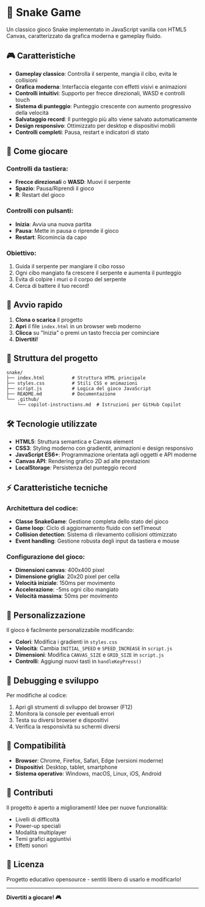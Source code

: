 # 🐍 Snake Game

Un classico gioco Snake implementato in JavaScript vanilla con HTML5 Canvas, caratterizzato da grafica moderna e gameplay fluido.

## 🎮 Caratteristiche

- **Gameplay classico**: Controlla il serpente, mangia il cibo, evita le collisioni
- **Grafica moderna**: Interfaccia elegante con effetti visivi e animazioni
- **Controlli intuitivi**: Supporto per frecce direzionali, WASD e controlli touch
- **Sistema di punteggio**: Punteggio crescente con aumento progressivo della velocità
- **Salvataggio record**: Il punteggio più alto viene salvato automaticamente
- **Design responsivo**: Ottimizzato per desktop e dispositivi mobili
- **Controlli completi**: Pausa, restart e indicatori di stato

## 🎯 Come giocare

### Controlli da tastiera:
- **Frecce direzionali** o **WASD**: Muovi il serpente
- **Spazio**: Pausa/Riprendi il gioco  
- **R**: Restart del gioco

### Controlli con pulsanti:
- **Inizia**: Avvia una nuova partita
- **Pausa**: Mette in pausa o riprende il gioco
- **Restart**: Ricomincia da capo

### Obiettivo:
1. Guida il serpente per mangiare il cibo rosso
2. Ogni cibo mangiato fa crescere il serpente e aumenta il punteggio
3. Evita di colpire i muri o il corpo del serpente
4. Cerca di battere il tuo record!

## 🚀 Avvio rapido

1. **Clona o scarica** il progetto
2. **Apri** il file `index.html` in un browser web moderno
3. **Clicca** su "Inizia" o premi un tasto freccia per cominciare
4. **Divertiti!**

## 📁 Struttura del progetto

```
snake/
├── index.html          # Struttura HTML principale
├── styles.css          # Stili CSS e animazioni
├── script.js           # Logica del gioco JavaScript
├── README.md           # Documentazione
└── .github/
    └── copilot-instructions.md  # Istruzioni per GitHub Copilot
```

## 🛠️ Tecnologie utilizzate

- **HTML5**: Struttura semantica e Canvas element
- **CSS3**: Styling moderno con gradientit, animazioni e design responsivo
- **JavaScript ES6+**: Programmazione orientata agli oggetti e API moderne
- **Canvas API**: Rendering grafico 2D ad alte prestazioni
- **LocalStorage**: Persistenza del punteggio record

## ⚡ Caratteristiche tecniche

### Architettura del codice:
- **Classe SnakeGame**: Gestione completa dello stato del gioco
- **Game loop**: Ciclo di aggiornamento fluido con setTimeout
- **Collision detection**: Sistema di rilevamento collisioni ottimizzato
- **Event handling**: Gestione robusta degli input da tastiera e mouse

### Configurazione del gioco:
- **Dimensioni canvas**: 400x400 pixel
- **Dimensione griglia**: 20x20 pixel per cella
- **Velocità iniziale**: 150ms per movimento
- **Accelerazione**: -5ms ogni cibo mangiato
- **Velocità massima**: 50ms per movimento

## 🎨 Personalizzazione

Il gioco è facilmente personalizzabile modificando:

- **Colori**: Modifica i gradienti in `styles.css`
- **Velocità**: Cambia `INITIAL_SPEED` e `SPEED_INCREASE` in `script.js`
- **Dimensioni**: Modifica `CANVAS_SIZE` e `GRID_SIZE` in `script.js`
- **Controlli**: Aggiungi nuovi tasti in `handleKeyPress()`

## 🐛 Debugging e sviluppo

Per modifiche al codice:
1. Apri gli strumenti di sviluppo del browser (F12)
2. Monitora la console per eventuali errori
3. Testa su diversi browser e dispositivi
4. Verifica la responsività su schermi diversi

## 📱 Compatibilità

- **Browser**: Chrome, Firefox, Safari, Edge (versioni moderne)
- **Dispositivi**: Desktop, tablet, smartphone
- **Sistema operativo**: Windows, macOS, Linux, iOS, Android

## 🤝 Contributi

Il progetto è aperto a miglioramenti! Idee per nuove funzionalità:
- Livelli di difficoltà
- Power-up speciali
- Modalità multiplayer
- Temi grafici aggiuntivi
- Effetti sonori

## 📄 Licenza

Progetto educativo opensource - sentiti libero di usarlo e modificarlo!

---

**Divertiti a giocare! 🎮**
